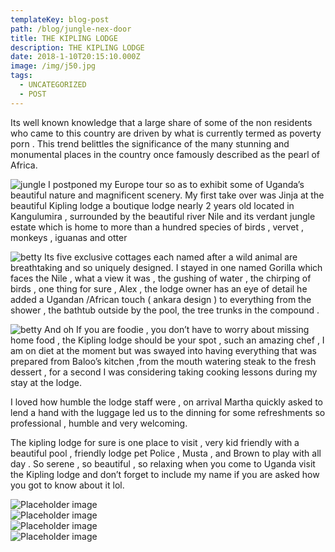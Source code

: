 ```yaml
---
templateKey: blog-post
path: /blog/jungle-nex-door
title: THE KIPLING LODGE
description: THE KIPLING LODGE
date: 2018-1-10T20:15:10.000Z
image: /img/j50.jpg
tags:
  - UNCATEGORIZED
  - POST
---
```

Its well known knowledge that a large share of some of
the non residents who came to this country are driven by what is
currently termed as poverty porn .
This trend belittles the significance of the many stunning and monumental places in the country once famously described as the pearl of Africa.

<div class="j1">
  <p> <img  src="./j70.jpeg" alt="jungle">
  I postponed my Europe tour so as to exhibit some of Uganda’s beautiful nature and magnificent scenery.
  My first take over was Jinja at the beautiful Kipling lodge a boutique lodge nearly 2 years old located in Kangulumira , surrounded by the beautiful river Nile and its verdant jungle estate which is home to more than a hundred species of birds , vervet , monkeys , iguanas and otter
  </p>
</div>

<div class="j2">  
    <p> <img  src="./j71.jpeg" alt="betty" >
  Its five exclusive cottages each named after a wild animal are breathtaking and so uniquely designed.
  I stayed in one named Gorilla which faces the Nile , what a view it was , the gushing of water , the chirping of birds , one thing for sure , Alex , the lodge owner has an eye of detail he added a Ugandan /African touch ( ankara design ) to everything from the shower , the bathtub outside by the pool, the tree trunks in the compound .
    </p>
</div>

<div  class="j1">
  <p><img  src="./j65.jpeg" alt="betty">
  And oh If you are foodie , you don’t have to worry about missing home food , the Kipling lodge should be your spot , such an amazing chef , I am on diet at the moment but was swayed into having everything that was prepared from Baloo’s kitchen ,from the mouth watering steak to the fresh dessert , for a second I was considering taking cooking lessons during my stay at the lodge.
  </p>
</div>

<div class="mt-4 row container">
  <p>
    I loved how humble the lodge staff were , on arrival Martha quickly asked to lend a hand with the luggage led us to the dinning for some refreshments so professional , humble and very welcoming.
  </p>
  <p>
    The kipling lodge for sure is one place to visit , very kid friendly with a beautiful pool , friendly lodge pet Police , Musta , and Brown to play with all day .
    So serene , so beautiful , so relaxing when you come to Uganda visit the Kipling lodge    and don’t forget to include my name if you are asked how you got to know about it lol.
  </p>
</div>

<div class="row ">
  <div class="col-md-4">
    <img  src="./j53.jpg" alt="Placeholder image" />
  </div>
  <div class="col-md-4">
   <img  src="./j59.jpg" alt="Placeholder image" />
  </div>
</div>

<div class="mt-5 row">
  <div class="col-md-4">
   <img  src="./j63.jpg" alt="Placeholder image" />
  </div>
   <div class="col-md-4">
   <img  src="./j60.jpg" alt="Placeholder image" />
  </div>
</div>
